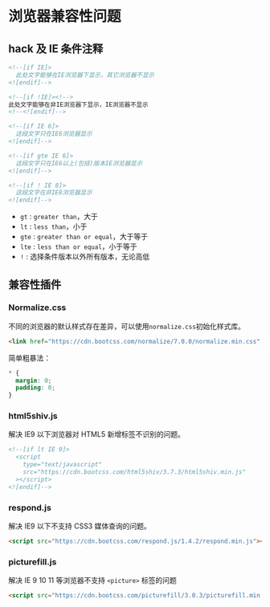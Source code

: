 # 浏览器兼容性问题

## hack 及 IE 条件注释

```html
<!--[if IE]>
  此处文字能够在IE浏览器下显示，其它浏览器不显示
<![endif]-->
```

```html
<!--[if !IE]><!-->
此处文字能够在非IE浏览器下显示，IE浏览器不显示
<!--<![endif]-->
```

```html
<!--[if IE 6]>
  这段文字只在IE6浏览器显示
<![endif]-->
```

```html
<!--[if gte IE 6]>
  这段文字只在IE6以上(包括)版本IE浏览器显示
<![endif]-->
```

```html
<!--[if ! IE 8]>
  这段文字在非IE8浏览器显示
<![endif]-->
```

- `gt` : `greater than`，大于
- `lt` : `less than`，小于
- `gte` : `greater than or equal`，大于等于
- `lte` : `less than or equal`，小于等于
- `!` : 选择条件版本以外所有版本，无论高低

## 兼容性插件

### Normalize.css

不同的浏览器的默认样式存在差异，可以使用`normalize.css`初始化样式库。

```html
<link href="https://cdn.bootcss.com/normalize/7.0.0/normalize.min.css" rel="stylesheet" />
```

简单粗暴法：

```css
* {
  margin: 0;
  padding: 0;
}
```

### html5shiv.js

解决 IE9 以下浏览器对 HTML5 新增标签不识别的问题。

```html
<!--[if lt IE 9]>
  <script
    type="text/javascript"
    src="https://cdn.bootcss.com/html5shiv/3.7.3/html5shiv.min.js"
  ></script>
<![endif]-->
```

### respond.js

解决 IE9 以下不支持 CSS3 媒体查询的问题。

```html
<script src="https://cdn.bootcss.com/respond.js/1.4.2/respond.min.js"></script>
```

### picturefill.js

解决 IE 9 10 11 等浏览器不支持 `<picture>` 标签的问题

```html
<script src="https://cdn.bootcss.com/picturefill/3.0.3/picturefill.min.js"></script>
```
